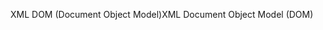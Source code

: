 <span data-ttu-id="0b52c-101">XML DOM (Document Object Model)</span><span class="sxs-lookup"><span data-stu-id="0b52c-101">XML Document Object Model (DOM)</span></span>